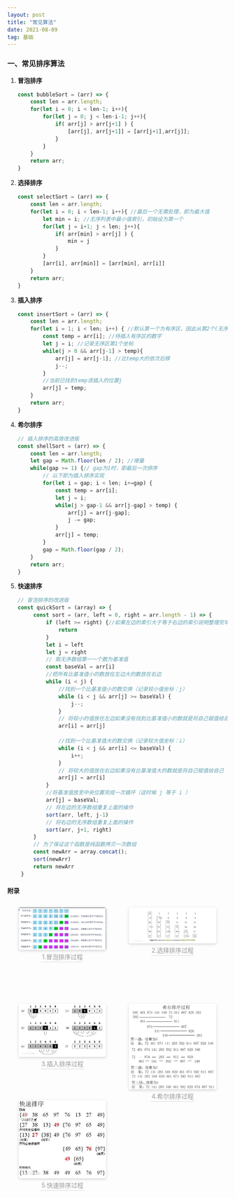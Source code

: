 ```yaml
---
layout: post
title: "常见算法"
date: 2021-08-09  
tag: 基础
---
```


### 一、常见排序算法

1. **冒泡排序**

   ```js
   const bubbleSort = (arr) => {
       const len = arr.length;
       for(let i = 0; i < len-1; i++){
           for(let j = 0; j < len-i-1; j++){
               if( arr[j] > arr[j+1] ) {
                   [arr[j], arr[j+1]] = [arr[j+1],arr[j]];
               }
           }
       }
       return arr;
   }
   ```

   

2. **选择排序**

   ```js
   const selectSort = (arr) => {
       const len = arr.length;
       for(let i = 0; i < len-1; i++){ //最后一个无需处理，即为最大值
           let min = i; //无序列表中最小值索引，初始设为第一个
           for(let j = i+1; j < len; j++){
               if( arr[min] > arr[j] ) {
                   min = j
               }
           }
           [arr[i], arr[min]] = [arr[min], arr[i]]
       }
       return arr;
   }
   ```

   

3. **插入排序**

   ```js
   const insertSort = (arr) => {
       const len = arr.length;
       for(let i = 1; i < len; i++) { //默认第一个为有序区，因此从第2个(无序区第1个)开始
           const temp = arr[i]; //待插入有序区的数字
           let j = i; //记录无序区第1个坐标
           while(j > 0 && arr[j-1] > temp){
               arr[j] = arr[j-1]; //比temp大的依次后移
               j--;
           }
           //当前已找到temp该插入的位置j
           arr[j] = temp;
       }
       return arr;
   }
   ```

   

4. **希尔排序**

   ```js
   // 插入排序的高效改进版
   const shellSort = (arr) => {
       const len = arr.length;
       let gap = Math.floor(len / 2); //增量
       while(gap >= 1) {// gap为1时，即最后一次排序
           // 以下即为插入排序实现
           for(let i = gap; i < len; i+=gap) {
               const temp = arr[i];
               let j = i;
               while(j > gap-1 && arr[j-gap] > temp) {
                   arr[j] = arr[j-gap];
                   j -= gap;
               }
               arr[j] = temp;
           }
           gap = Math.floor(gap / 2);
       }
       return arr;
   }
   ```

   

5. **快速排序**

   ```js
   // 冒泡排序的改进版
   const quickSort = (array) => {
        const sort = (arr, left = 0, right = arr.length - 1) => {
            if (left >= right) {//如果左边的索引大于等于右边的索引说明整理完毕
                return
            }
            let i = left
            let j = right
            // 取无序数组第一一个数为基准值
            const baseVal = arr[i]
            //把所有比基准值小的数放在左边大的数放在右边
            while (i < j) {
                //找到一个比基准值小的数交换（记录较小值坐标：j）
                while (i < j && arr[j] >= baseVal) {
                    j--;
                }
                // 将较小的值放在左边如果没有找到比基准值小的数就是将自己赋值给自己（i 等于 j）
                arr[i] = arr[j]

                //找到一个比基准值大的数交换（记录较大值坐标：i）
                while (i < j && arr[i] <= baseVal) {
                    i++;
                }
                // 将较大的值放在右边如果没有比基准值大的数就是将自己赋值给自己（i 等于 j）
                arr[j] = arr[i]
            }
            //将基准值放至中央位置完成一次循环（这时候 j 等于 i ）
            arr[j] = baseVal;
            // 将左边的无序数组重复上面的操作
            sort(arr, left, j-1)
            // 将右边的无序数组重复上面的操作
            sort(arr, j+1, right)
        }
        // 为了保证这个函数是纯函数拷贝一次数组
        const newArr = array.concat();
        sort(newArr)
        return newArr
    }
   ```

   

#### 附录

<center style="float:left;width: 50%;height: 200px;margin: 10px 0;">
    <img style="border-radius: 0.3125em;
    box-shadow: 0 2px 4px 0 rgba(34,36,38,.12),0 2px 10px 0 rgba(34,36,38,.08);" 
    src="/images/algor/1.png" width="200px">
    <br>
    <div style="color:orange; border-bottom: 1px solid #d9d9d9;
    display: inline-block;
    color: #999;
    padding: 2px;">1.冒泡排序过程</div>
</center>



<center style="float:left;width: 50%;height: 200px;margin: 10px 0;">
    <img style="border-radius: 0.3125em;
    box-shadow: 0 2px 4px 0 rgba(34,36,38,.12),0 2px 10px 0 rgba(34,36,38,.08);" 
    src="/images/algor/2.png" width="200px">
    <br>
    <div style="color:orange; border-bottom: 1px solid #d9d9d9;
    display: inline-block;
    color: #999;
    padding: 2px;">2.选择排序过程</div>
</center>



<center style="float:left;width: 50%;height: 200px;margin: 10px 0;">
    <img style="border-radius: 0.3125em;
    box-shadow: 0 2px 4px 0 rgba(34,36,38,.12),0 2px 10px 0 rgba(34,36,38,.08);" 
    src="/images/algor/3.png" width="200px">
    <br>
    <div style="color:orange; border-bottom: 1px solid #d9d9d9;
    display: inline-block;
    color: #999;
    padding: 2px;">3.插入排序过程</div>
</center>



<center style="float:left;width: 50%;height: 200px;margin: 10px 0;">
    <img style="border-radius: 0.3125em;
    box-shadow: 0 2px 4px 0 rgba(34,36,38,.12),0 2px 10px 0 rgba(34,36,38,.08);" 
    src="/images/algor/4.png" width="200px">
    <br>
    <div style="color:orange; border-bottom: 1px solid #d9d9d9;
    display: inline-block;
    color: #999;
    padding: 2px;">4.希尔排序过程</div>
</center>



<center style="float:left;width: 50%;height: 200px;margin: 10px 0;">
    <img style="border-radius: 0.3125em;
    box-shadow: 0 2px 4px 0 rgba(34,36,38,.12),0 2px 10px 0 rgba(34,36,38,.08);" 
    src="/images/algor/5.png" width="200px">
    <br>
    <div style="color:orange; border-bottom: 1px solid #d9d9d9;
    display: inline-block;
    color: #999;
    padding: 2px;">5.快速排序过程</div>
</center>


